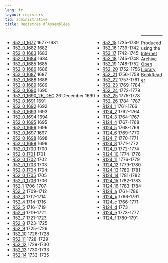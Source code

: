 ```yaml
---
lang: fr
layout: registers
tid: administrative
title: Registres d’Assemblées
---
```


<ul style="float:left;">
<li><a href="http://hyperstudio.mit.edu/cfrp/flip_books/R52_0_1677/index.html" target="bookreader">R52_0_1677</a> 1677-1681</li>
<li><a href="http://hyperstudio.mit.edu/cfrp/flip_books/R52_0_1682/index.html" target="bookreader">R52_0_1682</a> 1682</li>
<li><a href="http://hyperstudio.mit.edu/cfrp/flip_books/R52_0_1683/index.html" target="bookreader">R52_0_1683</a> 1683</li>
<li><a href="http://hyperstudio.mit.edu/cfrp/flip_books/R52_0_1684/index.html" target="bookreader">R52_0_1684</a> 1684</li>
<li><a href="http://hyperstudio.mit.edu/cfrp/flip_books/R52_0_1685/index.html" target="bookreader">R52_0_1685</a> 1685</li>
<li><a href="http://hyperstudio.mit.edu/cfrp/flip_books/R52_0_1686/index.html" target="bookreader">R52_0_1686</a> 1686</li>
<li><a href="http://hyperstudio.mit.edu/cfrp/flip_books/R52_0_1687/index.html" target="bookreader">R52_0_1687</a> 1687</li>
<li><a href="http://hyperstudio.mit.edu/cfrp/flip_books/R52_0_1688/index.html" target="bookreader">R52_0_1688</a> 1688</li>
<li><a href="http://hyperstudio.mit.edu/cfrp/flip_books/R52_0_1689/index.html" target="bookreader">R52_0_1689</a> 1689</li>
<li><a href="http://hyperstudio.mit.edu/cfrp/flip_books/R52_0_1690/index.html" target="bookreader">R52_0_1690</a> 1690</li>
<li><a href="http://hyperstudio.mit.edu/cfrp/flip_books/R52_0_1690_26_DEC/index.html" target="bookreader">R52_0_1690_26_DEC</a> 26 December 1690</li>
<li><a href="http://hyperstudio.mit.edu/cfrp/flip_books/R52_0_1691/index.html" target="bookreader">R52_0_1691</a> 1691</li>
<li><a href="http://hyperstudio.mit.edu/cfrp/flip_books/R52_0_1692/index.html" target="bookreader">R52_0_1692</a> 1692</li>
<li><a href="http://hyperstudio.mit.edu/cfrp/flip_books/R52_0_1693/index.html" target="bookreader">R52_0_1693</a> 1693</li>
<li><a href="http://hyperstudio.mit.edu/cfrp/flip_books/R52_0_1694/index.html" target="bookreader">R52_0_1694</a> 1694</li>
<li><a href="http://hyperstudio.mit.edu/cfrp/flip_books/R52_0_1695/index.html" target="bookreader">R52_0_1695</a> 1695</li>
<li><a href="http://hyperstudio.mit.edu/cfrp/flip_books/R52_0_1696/index.html" target="bookreader">R52_0_1696</a> 1696</li>
<li><a href="http://hyperstudio.mit.edu/cfrp/flip_books/R52_0_1697/index.html" target="bookreader">R52_0_1697</a> 1697</li>
<li><a href="http://hyperstudio.mit.edu/cfrp/flip_books/R52_0_1698/index.html" target="bookreader">R52_0_1698</a> 1698</li>
<li><a href="http://hyperstudio.mit.edu/cfrp/flip_books/R52_0_1699/index.html" target="bookreader">R52_0_1699</a> 1699</li>
<li><a href="http://hyperstudio.mit.edu/cfrp/flip_books/R52_0_1700/index.html" target="bookreader">R52_0_1700</a> 1700</li>
<li><a href="http://hyperstudio.mit.edu/cfrp/flip_books/R52_0_1701/index.html" target="bookreader">R52_0_1701</a> 1701</li>
<li><a href="http://hyperstudio.mit.edu/cfrp/flip_books/R52_0_1702/index.html" target="bookreader">R52_0_1702</a> 1702</li>
<li><a href="http://hyperstudio.mit.edu/cfrp/flip_books/R52_0_1703/index.html" target="bookreader">R52_0_1703</a> 1703</li>
<li><a href="http://hyperstudio.mit.edu/cfrp/flip_books/R52_0_1704/index.html" target="bookreader">R52_0_1704</a> 1704</li>
<li><a href="http://hyperstudio.mit.edu/cfrp/flip_books/R52_0_1705/index.html" target="bookreader">R52_0_1705</a> 1705</li>
<li><a href="http://hyperstudio.mit.edu/cfrp/flip_books/R52_0_1706/index.html" target="bookreader">R52_0_1706</a> 1706</li>
<li><a href="http://hyperstudio.mit.edu/cfrp/flip_books/R52_1/index.html" target="bookreader">R52_1</a> 1706-1707</li>
<li><a href="http://hyperstudio.mit.edu/cfrp/flip_books/R52_2/index.html" target="bookreader">R52_2</a> 1709-1712</li>
<li><a href="http://hyperstudio.mit.edu/cfrp/flip_books/R52_3/index.html" target="bookreader">R52_3</a> 1712-1714</li>
<li><a href="http://hyperstudio.mit.edu/cfrp/flip_books/R52_4/index.html" target="bookreader">R52_4</a> 1714-1716</li>
<li><a href="http://hyperstudio.mit.edu/cfrp/flip_books/R52_5/index.html" target="bookreader">R52_5</a> 1716-1719</li>
<li><a href="http://hyperstudio.mit.edu/cfrp/flip_books/R52_6/index.html" target="bookreader">R52_6</a> 1719-1721</li>
<li><a href="http://hyperstudio.mit.edu/cfrp/flip_books/R52_7/index.html" target="bookreader">R52_7</a> 1721-1723</li>
<li><a href="http://hyperstudio.mit.edu/cfrp/flip_books/R52_8/index.html" target="bookreader">R52_8</a> 1723-1725</li>
<li><a href="http://hyperstudio.mit.edu/cfrp/flip_books/R52_9/index.html" target="bookreader">R52_9</a> 1725-1726</li>
<li><a href="http://hyperstudio.mit.edu/cfrp/flip_books/R52_10/index.html" target="bookreader">R52_10</a> 1726-1728</li>
<li><a href="http://hyperstudio.mit.edu/cfrp/flip_books/R52_11/index.html" target="bookreader">R52_11</a> 1728-1729</li>
<li><a href="http://hyperstudio.mit.edu/cfrp/flip_books/R52_12/index.html" target="bookreader">R52_12</a> 1729-1730</li>
<li><a href="http://hyperstudio.mit.edu/cfrp/flip_books/R52_13/index.html" target="bookreader">R52_13</a> 1730-1733</li>
<li><a href="http://hyperstudio.mit.edu/cfrp/flip_books/R52_14/index.html" target="bookreader">R52_14</a> 1733-1735</li>
</ul>

<ul style="float:left;">
<li><a href="http://hyperstudio.mit.edu/cfrp/flip_books/R52_15/index.html" target="bookreader">R52_15</a> 1735-1739</li>
<li><a href="http://hyperstudio.mit.edu/cfrp/flip_books/R52_16/index.html" target="bookreader">R52_16</a> 1739-1742</li>
<li><a href="http://hyperstudio.mit.edu/cfrp/flip_books/R52_17/index.html" target="bookreader">R52_17</a> 1742-1745</li>
<li><a href="http://hyperstudio.mit.edu/cfrp/flip_books/R52_18/index.html" target="bookreader">R52_18</a> 1745-1748</li>
<li><a href="http://hyperstudio.mit.edu/cfrp/flip_books/R52_19/index.html" target="bookreader">R52_19</a> 1748-1752</li>
<li><a href="http://hyperstudio.mit.edu/cfrp/flip_books/R52_20/index.html" target="bookreader">R52_20</a> 1752-1756</li>
<li><a href="http://hyperstudio.mit.edu/cfrp/flip_books/R52_21/index.html" target="bookreader">R52_21</a> 1756-1758</li>
<li><a href="http://hyperstudio.mit.edu/cfrp/flip_books/R52_22/index.html" target="bookreader">R52_22</a> 1757-1761</li>
<li><a href="http://hyperstudio.mit.edu/cfrp/flip_books/R52_23/index.html" target="bookreader">R52_23</a> 1769-1784</li>
<li><a href="http://hyperstudio.mit.edu/cfrp/flip_books/R52_24/index.html" target="bookreader">R52_24</a> 1772-1779</li>
<li><a href="http://hyperstudio.mit.edu/cfrp/flip_books/R52_25/index.html" target="bookreader">R52_25</a> 1775-1778</li>
<li><a href="http://hyperstudio.mit.edu/cfrp/flip_books/R52_26/index.html" target="bookreader">R52_26</a> 1784-1787</li>
<li><a href="http://hyperstudio.mit.edu/cfrp/flip_books/R124_1/index.html" target="bookreader">R124_1</a> 1761-1766</li>
<li><a href="http://hyperstudio.mit.edu/cfrp/flip_books/R124_2/index.html" target="bookreader">R124_2</a> 1762-1764</li>
<li><a href="http://hyperstudio.mit.edu/cfrp/flip_books/R124_3/index.html" target="bookreader">R124_3</a> 1764-1767</li>
<li><a href="http://hyperstudio.mit.edu/cfrp/flip_books/R124_4/index.html" target="bookreader">R124_4</a> 1767-1768</li>
<li><a href="http://hyperstudio.mit.edu/cfrp/flip_books/R124_5/index.html" target="bookreader">R124_5</a> 1768-1769</li>
<li><a href="http://hyperstudio.mit.edu/cfrp/flip_books/R124_6/index.html" target="bookreader">R124_6</a> 1769-1770</li>
<li><a href="http://hyperstudio.mit.edu/cfrp/flip_books/R124_7/index.html" target="bookreader">R124_7</a> 1770-1771</li>
<li><a href="http://hyperstudio.mit.edu/cfrp/flip_books/R124_8/index.html" target="bookreader">R124_8</a> 1771-1772</li>
<li><a href="http://hyperstudio.mit.edu/cfrp/flip_books/R124_9/index.html" target="bookreader">R124_9</a> 1772-1774</li>
<li><a href="http://hyperstudio.mit.edu/cfrp/flip_books/R124_10/index.html" target="bookreader">R124_10</a> 1774-1776</li>
<li><a href="http://hyperstudio.mit.edu/cfrp/flip_books/R124_11/index.html" target="bookreader">R124_11</a> 1776-1779</li>
<li><a href="http://hyperstudio.mit.edu/cfrp/flip_books/R124_12/index.html" target="bookreader">R124_12</a> 1779-1780</li>
<li><a href="http://hyperstudio.mit.edu/cfrp/flip_books/R124_13/index.html" target="bookreader">R124_13</a> 1780-1781</li>
<li><a href="http://hyperstudio.mit.edu/cfrp/flip_books/R124_14/index.html" target="bookreader">R124_14</a> 1781-1782</li>
<li><a href="http://hyperstudio.mit.edu/cfrp/flip_books/R124_15/index.html" target="bookreader">R124_15</a> 1782-1783</li>
<li><a href="http://hyperstudio.mit.edu/cfrp/flip_books/R124_16/index.html" target="bookreader">R124_16</a> 1783-1784</li>
<li><a href="http://hyperstudio.mit.edu/cfrp/flip_books/R124_a/index.html" target="bookreader">R124_a</a> 1761-1786</li>
<li><a href="http://hyperstudio.mit.edu/cfrp/flip_books/R124_b/index.html" target="bookreader">R124_b</a> 1766-1791</li>
<li><a href="http://hyperstudio.mit.edu/cfrp/flip_books/R124_c/index.html" target="bookreader">R124_c</a> 1766-1771</li>
<li><a href="http://hyperstudio.mit.edu/cfrp/flip_books/R124_d/index.html" target="bookreader">R124_d</a> 1773</li>
<li><a href="http://hyperstudio.mit.edu/cfrp/flip_books/R124_e/index.html" target="bookreader">R124_e</a> 1773-1777</li>
<li><a href="http://hyperstudio.mit.edu/cfrp/flip_books/R124_f/index.html" target="bookreader">R124_f</a> 1780-1791</li>
</ul>

<hr>

<p>
Produced using the <a href="http://internetarchive.org" target="_blank">Internet Archive</a> <a href="http://openlibrary.org/dev/docs/bookreader" target="_blank">Open Library BookReader</a>
</p>
